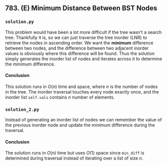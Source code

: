 ## 783. (E) Minimum Distance Between BST Nodes

### `solution.py`
This problem would have been a lot more difficult if the tree wasn't a search tree. Thankfully it is, so we can just traverse the tree inorder (LNR) to retrieve the nodes in ascending order. We want the **minimum** difference between two nodes, and the difference between two adjacent inorder values is obviously where this difference will be found. Thus the solution simply generates the inorder list of nodes and iterates across it to determine the minimum difference.  
  
#### Conclusion
This solution runs in $O(n)$ time and space, where $n$ is the number of nodes in the tree. The inorder traversal touches every node exactly once, and the inorder list `self.vals` contains $n$ number of elements.  
  

### `solution_2.py`
Instead of generating an inorder list of nodes we can remember the value of the previous inorder node and update the minimum difference during the traversal.  
  
#### Conclusion
The solution runs in $O(n)$ time but uses $O(1)$ space since `min_diff` is determined during traversal instead of iterating over a list of size $n$.  
  